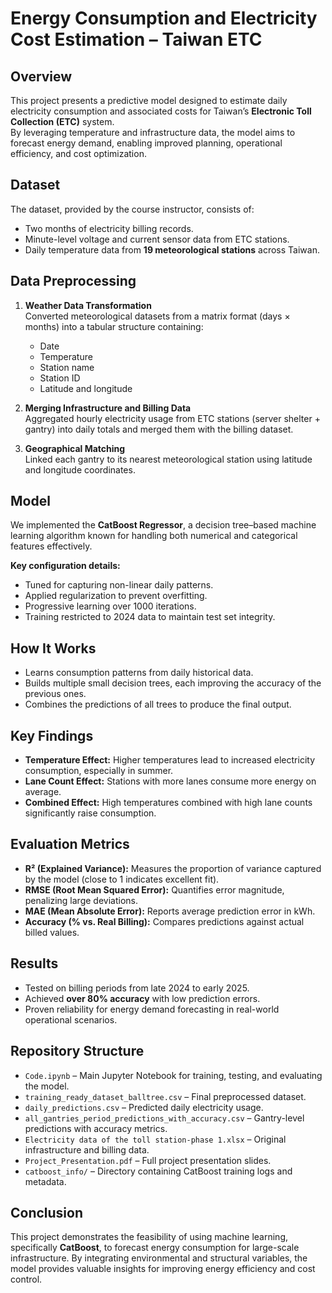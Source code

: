 # Energy Consumption and Electricity Cost Estimation – Taiwan ETC

## Overview
This project presents a predictive model designed to estimate daily electricity consumption and associated costs for Taiwan’s **Electronic Toll Collection (ETC)** system.  
By leveraging temperature and infrastructure data, the model aims to forecast energy demand, enabling improved planning, operational efficiency, and cost optimization.

## Dataset
The dataset, provided by the course instructor, consists of:
- Two months of electricity billing records.
- Minute-level voltage and current sensor data from ETC stations.
- Daily temperature data from **19 meteorological stations** across Taiwan.

## Data Preprocessing
1. **Weather Data Transformation**  
   Converted meteorological datasets from a matrix format (days × months) into a tabular structure containing:
   - Date  
   - Temperature  
   - Station name  
   - Station ID  
   - Latitude and longitude  
   
2. **Merging Infrastructure and Billing Data**  
   Aggregated hourly electricity usage from ETC stations (server shelter + gantry) into daily totals and merged them with the billing dataset.

3. **Geographical Matching**  
   Linked each gantry to its nearest meteorological station using latitude and longitude coordinates.

## Model
We implemented the **CatBoost Regressor**, a decision tree–based machine learning algorithm known for handling both numerical and categorical features effectively.

**Key configuration details:**
- Tuned for capturing non-linear daily patterns.
- Applied regularization to prevent overfitting.
- Progressive learning over 1000 iterations.
- Training restricted to 2024 data to maintain test set integrity.

## How It Works
- Learns consumption patterns from daily historical data.
- Builds multiple small decision trees, each improving the accuracy of the previous ones.
- Combines the predictions of all trees to produce the final output.

## Key Findings
- **Temperature Effect:** Higher temperatures lead to increased electricity consumption, especially in summer.
- **Lane Count Effect:** Stations with more lanes consume more energy on average.
- **Combined Effect:** High temperatures combined with high lane counts significantly raise consumption.

## Evaluation Metrics
- **R² (Explained Variance):** Measures the proportion of variance captured by the model (close to 1 indicates excellent fit).
- **RMSE (Root Mean Squared Error):** Quantifies error magnitude, penalizing large deviations.
- **MAE (Mean Absolute Error):** Reports average prediction error in kWh.
- **Accuracy (% vs. Real Billing):** Compares predictions against actual billed values.

## Results
- Tested on billing periods from late 2024 to early 2025.
- Achieved **over 80% accuracy** with low prediction errors.
- Proven reliability for energy demand forecasting in real-world operational scenarios.

## Repository Structure
- `Code.ipynb` – Main Jupyter Notebook for training, testing, and evaluating the model.
- `training_ready_dataset_balltree.csv` – Final preprocessed dataset.
- `daily_predictions.csv` – Predicted daily electricity usage.
- `all_gantries_period_predictions_with_accuracy.csv` – Gantry-level predictions with accuracy metrics.
- `Electricity data of the toll station-phase 1.xlsx` – Original infrastructure and billing data.
- `Project_Presentation.pdf` – Full project presentation slides.
- `catboost_info/` – Directory containing CatBoost training logs and metadata.

## Conclusion
This project demonstrates the feasibility of using machine learning, specifically **CatBoost**, to forecast energy consumption for large-scale infrastructure. By integrating environmental and structural variables, the model provides valuable insights for improving energy efficiency and cost control.
